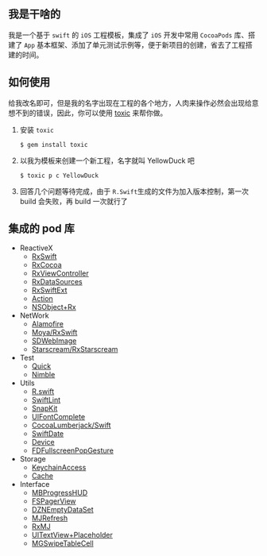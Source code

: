 ## 我是干啥的
我是一个基于 `swift` 的 `iOS` 工程模板，集成了 `iOS` 开发中常用 `CocoaPods` 库、搭建了 `App` 基本框架、添加了单元测试示例等，便于新项目的创建，省去了工程搭建的时间。

## 如何使用
给我改名即可，但是我的名字出现在工程的各个地方，人肉来操作必然会出现给意想不到的错误，因此，你可以使用 [toxic](https://github.com/srv7/Toxic) 来帮你做。

1. 安装 `toxic`
    ```
    $ gem install toxic
    ```
2. 以我为模板来创建一个新工程，名字就叫 YellowDuck 吧
    ```
    $ toxic p c YellowDuck
    ```
3. 回答几个问题等待完成，由于 `R.Swift`生成的文件为加入版本控制，第一次 build 会失败，再 build 一次就行了

## 集成的 pod 库
- ReactiveX
    - [RxSwift](https://github.com/ReactiveX/RxSwift)
    - [RxCocoa](https://github.com/ReactiveX/RxSwift)
    - [RxViewController](https://github.com/devxoul/RxViewController)
    - [RxDataSources](https://github.com/RxSwiftCommunity/RxDataSources)
    - [RxSwiftExt](https://github.com/RxSwiftCommunity/RxSwiftExt)
    - [Action](https://github.com/RxSwiftCommunity/Action)
    - [NSObject+Rx](https://github.com/RxSwiftCommunity/NSObject-Rx)
- NetWork
    - [Alamofire](https://github.com/Alamofire/Alamofire)
    - [Moya/RxSwift](https://github.com/Moya/Moya)
    - [SDWebImage](https://github.com/SDWebImage/SDWebImage)
    - [Starscream/RxStarscream](https://github.com/daltoniam/Starscream)
- Test
    - [Quick](https://github.com/Quick/Quick)
    - [Nimble](https://github.com/Quick/Nimble)
- Utils
    - [R.swift](https://github.com/mac-cain13/R.swift)
    - [SwiftLint](https://github.com/realm/SwiftLint)
    - [SnapKit](https://github.com/SnapKit/SnapKit)
    - [UIFontComplete](https://github.com/Nirma/UIFontComplete)
    - [CocoaLumberjack/Swift](https://github.com/CocoaLumberjack/CocoaLumberjack)
    - [SwiftDate](https://github.com/malcommac/SwiftDate)
    - [Device](https://github.com/Ekhoo/Device)
    - [FDFullscreenPopGesture](https://github.com/forkingdog/FDFullscreenPopGesture)
- Storage
    - [KeychainAccess](https://github.com/kishikawakatsumi/KeychainAccess)
    - [Cache](https://github.com/hyperoslo/Cache)
- Interface
    - [MBProgressHUD](https://github.com/jdg/MBProgressHUD)
    - [FSPagerView](https://github.com/WenchaoD/FSPagerView)
    - [DZNEmptyDataSet](https://github.com/dzenbot/DZNEmptyDataSet)
    - [MJRefresh](https://github.com/CoderMJLee/MJRefresh)
    - [RxMJ](https://github.com/srv7/RxMJ)
    - [UITextView+Placeholder](https://github.com/devxoul/UITextView-Placeholder)
    - [MGSwipeTableCell](https://github.com/MortimerGoro/MGSwipeTableCell)

    
    
